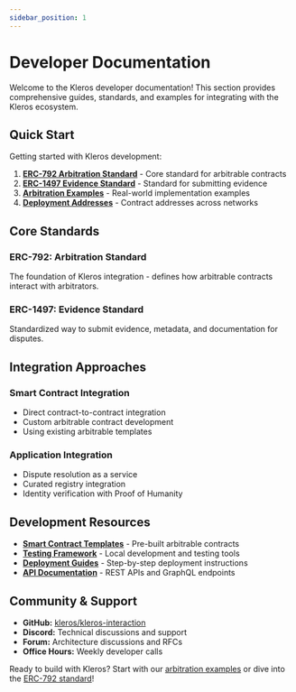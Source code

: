 ```yaml
---
sidebar_position: 1
---
```


# Developer Documentation

Welcome to the Kleros developer documentation! This section provides comprehensive guides, standards, and examples for integrating with the Kleros ecosystem.

## Quick Start

Getting started with Kleros development:

1. **[ERC-792 Arbitration Standard](./arbitration-standard)** - Core standard for arbitrable contracts
2. **[ERC-1497 Evidence Standard](./evidence-standard)** - Standard for submitting evidence
3. **[Arbitration Examples](./examples)** - Real-world implementation examples
4. **[Deployment Addresses](./deployment-addresses)** - Contract addresses across networks

## Core Standards

### ERC-792: Arbitration Standard
The foundation of Kleros integration - defines how arbitrable contracts interact with arbitrators.

### ERC-1497: Evidence Standard  
Standardized way to submit evidence, metadata, and documentation for disputes.

## Integration Approaches

### Smart Contract Integration
- Direct contract-to-contract integration
- Custom arbitrable contract development
- Using existing arbitrable templates

### Application Integration
- Dispute resolution as a service
- Curated registry integration
- Identity verification with Proof of Humanity

## Development Resources

- **[Smart Contract Templates](./examples)** - Pre-built arbitrable contracts
- **[Testing Framework](./testing)** - Local development and testing tools
- **[Deployment Guides](./deployment)** - Step-by-step deployment instructions
- **[API Documentation](./api)** - REST APIs and GraphQL endpoints

## Community & Support

- **GitHub:** [kleros/kleros-interaction](https://github.com/kleros/kleros-interaction)
- **Discord:** Technical discussions and support
- **Forum:** Architecture discussions and RFCs
- **Office Hours:** Weekly developer calls

Ready to build with Kleros? Start with our [arbitration examples](./examples) or dive into the [ERC-792 standard](./arbitration-standard)!